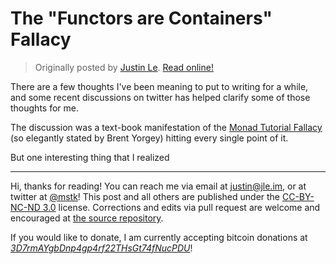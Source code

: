 The "Functors are Containers" Fallacy
=====================================

> Originally posted by [Justin Le](https://blog.jle.im/).
> [Read online!](https://blog.jle.im/entry/functors-are-containers.html)

There are a few thoughts I've been meaning to put to writing for a while, and
some recent discussions on twitter has helped clarify some of those thoughts for
me.

The discussion was a text-book manifestation of the [Monad Tutorial
Fallacy](https://byorgey.wordpress.com/2009/01/12/abstraction-intuition-and-the-monad-tutorial-fallacy/)
(so elegantly stated by Brent Yorgey) hitting every single point of it.

But one interesting thing that I realized

---------

Hi, thanks for reading! You can reach me via email at <justin@jle.im>, or at
twitter at [\@mstk](https://twitter.com/mstk)! This post and all others are
published under the [CC-BY-NC-ND
3.0](https://creativecommons.org/licenses/by-nc-nd/3.0/) license. Corrections
and edits via pull request are welcome and encouraged at [the source
repository](https://github.com/mstksg/inCode).

If you would like to donate, I am currently accepting bitcoin donations at
*[3D7rmAYgbDnp4gp4rf22THsGt74fNucPDU](bitcoin:3D7rmAYgbDnp4gp4rf22THsGt74fNucPDU)*!
